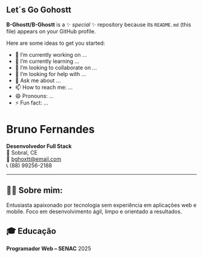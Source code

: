 ## Let´s Go Gohostt 

**B-Ghostt/B-Ghostt** is a ✨ _special_ ✨ repository because its `README.md` (this file) appears on your GitHub profile.

Here are some ideas to get you started:

- 🔭 I’m currently working on ...
- 🌱 I’m currently learning ...
- 👯 I’m looking to collaborate on ...
- 🤔 I’m looking for help with ...
- 💬 Ask me about ...
- 📫 How to reach me: ...
- 😄 Pronouns: ...
- ⚡ Fun fact: ...

# Bruno Fernandes

**Desenvolvedor Full Stack**  
📍 Sobral, CE  
📧 bghoxtt@email.com  
📞 (88) 99256-2188  

---

## 🧑‍💻 Sobre mim:
Entusiasta apaixonado por tecnologia sem experiência em aplicações web e mobile. Foco em desenvolvimento ágil, limpo e orientado a resultados.


## 🎓 Educação

**Programador Web – SENAC**  2025 
